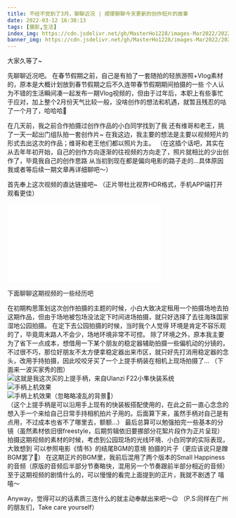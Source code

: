 ```yaml
---
title: 不经不觉到了3月，聊聊近况 | 顺便聊聊今天更新的创作短片的故事
date: 2022-03-12 16:38:13
tags: [摄影,生活]
index_img: https://cdn.jsdelivr.net/gh/MasterHo1228/images-Mar2022/20220310095547.png
banner_img: https://cdn.jsdelivr.net/gh/MasterHo1228/images-Mar2022/20220310095547.png
---
```


大家久等了~

先聊聊近况吧。
在春节假期之前，自己是有拍了一套随拍的轻旅游照+Vlog素材的，原本是大概计划放到春节假期之后不久连带春节假期期间拍摄的一些 个人认为不错的生活瞬间凑一起发布一期Vlog视频的，但由于过年后，本职上有些事忙于应对，加上整个2月份天气比较一般，没啥创作的想法和机遇，就暂且残忍的咕了一个月了，哈哈哈🤣

在几天前，我之前合作拍摄过创作作品的小白同学找到了我 还有维哥和老王，挑了一天一起出门组队拍一套创作片~
在我这边，我主要的想法是主要以视频短片的形式去出这次的作品；维哥和老王他们都以照片为主。
（在这插个话吧，其实在从去年年初开始，自己的创作方向逐渐的往视频的方向走了，照片就相比的少出创作了，毕竟我自己的创作思路 从当初到现在都是偏向电影的路子走的...具体原因 我或者等后续一期文章再详细聊吧～）

首先奉上这次视频的直达链接吧~
（正片带杜比视界HDR格式，手机APP端打开观看更佳）
<iframe src="//player.bilibili.com/player.html?bvid=BV1e3411W7Ft&page=1" scrolling="no" border="0" frameborder="no" framespacing="0" allowfullscreen="true" height="180px" width="350px"> </iframe>

下面聊聊这期视频的一些经历吧

在初期构思策划这次创作拍摄的主题的时候，小白大致决定租用一个拍摄场地去拍这期作品，但由于场地被包场没法定下时间进场拍摄，就只好选择了去往海珠国家湿地公园拍摄。
在定下去公园拍摄的时候，当时我个人觉得 环境是肯定不容乐观的了，毕竟周末路人不会少，场地环境非常不可控。
除了环境之外，原本我主要为了省下一点成本，想借用一下某个朋友的稳定器辅助拍摄一些偏机动的分镜的，不过很不巧，那位好朋友不太方便拿稳定器出来市区，就只好先打消用稳定器的念头，改用手持拍摄，因此咬咬牙买了一个上提手柄装在相机上现场拍摄了...
（下面来一波买家秀的图）  
![这就是我这次买的上提手柄，来自Ulanzi F22小隼快装系统](https://cdn.jsdelivr.net/gh/MasterHo1228/images-Mar2022/2022-03-12-01.jpg)  
![手柄上机效果](https://cdn.jsdelivr.net/gh/MasterHo1228/images-Mar2022/2022-03-12-02.jpg)  
![手柄上机效果（忽略略凌乱的背景🌚）](https://cdn.jsdelivr.net/gh/MasterHo1228/images-Mar2022/2022-03-12-03.jpg)  
（这个上提手柄是可以沿用手上现有的快装板搭配使用的，在此之前一直心念念的想入手一个来给自己日常手持相机拍片子用的。后面算下来，虽然手柄对自己是有点用，不过成本也省不了哪里去，额额...）
最后总算可以勉强拍完一些基本的分镜（虽然素材依旧很freestyle，后期剪辑依旧要挪部分花絮片段作为正片呈现）
拍摄这期视频的素材的时候，考虑到公园现场的光线环境、小白同学的实际表现，大致想到 可以参照电影《情书》的结尾BGM的意境 拍摄的片子（更应该说只是蹭BGM罢了🌚）
在这期正片的BGM里，我前后混用了两个版本的Small Happiness的音频（原版的音频后半部分节奏略快，混用另一个节奏跟前半部分相近的音频）
至于这期视频的剧情什么的，可以慢慢的看完上面提到的正片，我就不剧透了 嘻嘻～

Anyway，觉得可以的话素质三连什么的就主动奉献出来吧～😉
（P.S:同样在广州的朋友们，Take care yourself）